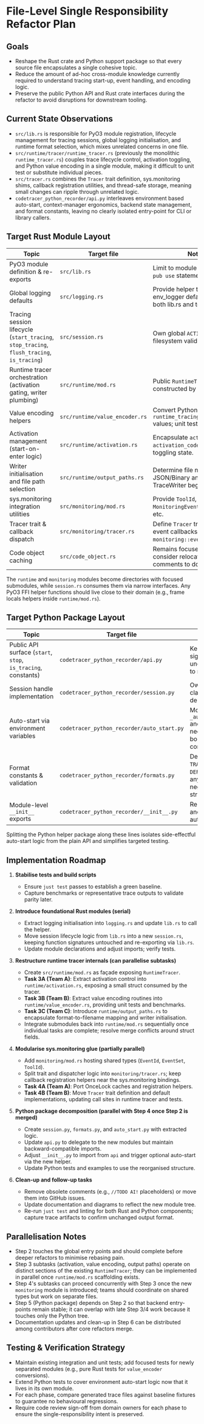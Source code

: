 # File-Level Single Responsibility Refactor Plan

## Goals
- Reshape the Rust crate and Python support package so that every source file encapsulates a single cohesive topic.
- Reduce the amount of ad-hoc cross-module knowledge currently required to understand tracing start-up, event handling, and encoding logic.
- Preserve the public Python API and Rust crate interfaces during the refactor to avoid disruptions for downstream tooling.

## Current State Observations
- `src/lib.rs` is responsible for PyO3 module registration, lifecycle management for tracing sessions, global logging initialisation, and runtime format selection, which mixes unrelated concerns in one file.
- `src/runtime/tracer/runtime_tracer.rs` (previously the monolithic `runtime_tracer.rs`) couples trace lifecycle control, activation toggling, and Python value encoding in a single module, making it difficult to unit test or substitute individual pieces.
- `src/tracer.rs` combines the `Tracer` trait definition, sys.monitoring shims, callback registration utilities, and thread-safe storage, meaning small changes can ripple through unrelated logic.
- `codetracer_python_recorder/api.py` interleaves environment based auto-start, context-manager ergonomics, backend state management, and format constants, leaving no clearly isolated entry-point for CLI or library callers.

## Target Rust Module Layout
| Topic | Target file | Notes |
| --- | --- | --- |
| PyO3 module definition & re-exports | `src/lib.rs` | Limit to module wiring plus `pub use` statements.
| Global logging defaults | `src/logging.rs` | Provide helper to configure env_logger defaults reused by both lib.rs and tests.
| Tracing session lifecycle (`start_tracing`, `stop_tracing`, `flush_tracing`, `is_tracing`) | `src/session.rs` | Own global `ACTIVE` flag and filesystem validation.
| Runtime tracer orchestration (activation gating, writer plumbing) | `src/runtime/mod.rs` | Public `RuntimeTracer` facade constructed by session.
| Value encoding helpers | `src/runtime/value_encoder.rs` | Convert Python objects into `runtime_tracing::ValueRecord` values; unit test in isolation.
| Activation management (start-on-enter logic) | `src/runtime/activation.rs` | Encapsulate `activation_path`, `activation_code_id`, and toggling state.
| Writer initialisation and file path selection | `src/runtime/output_paths.rs` | Determine file names for JSON/Binary and wrap TraceWriter begin/finish.
| sys.monitoring integration utilities | `src/monitoring/mod.rs` | Provide `ToolId`, `EventId`, `MonitoringEvents`, `set_events`, etc.
| Tracer trait & callback dispatch | `src/monitoring/tracer.rs` | Define `Tracer` trait and per-event callbacks; depend on `monitoring::events`.
| Code object caching | `src/code_object.rs` | Remains focused on caching; consider relocating question comments to doc tests.

The `runtime` and `monitoring` modules become directories with focused submodules, while `session.rs` consumes them via narrow interfaces. Any PyO3 FFI helper functions should live close to their domain (e.g., frame locals helpers inside `runtime/mod.rs`).

## Target Python Package Layout
| Topic | Target file | Notes |
| --- | --- | --- |
| Public API surface (`start`, `stop`, `is_tracing`, constants) | `codetracer_python_recorder/api.py` | Keep the public signatures unchanged; delegate to new helpers.
| Session handle implementation | `codetracer_python_recorder/session.py` | Own `TraceSession` class and backend delegation logic.
| Auto-start via environment variables | `codetracer_python_recorder/auto_start.py` | Move `_auto_start_from_env` and constants needed only for boot-time configuration.
| Format constants & validation | `codetracer_python_recorder/formats.py` | Define `TRACE_BINARY`, `TRACE_JSON`, `DEFAULT_FORMAT`, and any helpers to negotiate format strings.
| Module-level `__init__` exports | `codetracer_python_recorder/__init__.py` | Re-export the API and trigger optional auto-start.

Splitting the Python helper package along these lines isolates side-effectful auto-start logic from the plain API and simplifies targeted testing.

## Implementation Roadmap

1. **Stabilise tests and build scripts**
   - Ensure `just test` passes to establish a green baseline.
   - Capture benchmarks or representative trace outputs to validate parity later.

2. **Introduce foundational Rust modules (serial)**
   - Extract logging initialisation into `logging.rs` and update `lib.rs` to call the helper.
   - Move session lifecycle logic from `lib.rs` into a new `session.rs`, keeping function signatures untouched and re-exporting via `lib.rs`.
   - Update module declarations and adjust imports; verify tests.

3. **Restructure runtime tracer internals (can parallelise subtasks)**
   - Create `src/runtime/mod.rs` as façade exposing `RuntimeTracer`.
   - **Task 3A (Team A)**: Extract activation control into `runtime/activation.rs`, exposing a small struct consumed by the tracer.
   - **Task 3B (Team B)**: Extract value encoding routines into `runtime/value_encoder.rs`, providing unit tests and benchmarks.
   - **Task 3C (Team C)**: Introduce `runtime/output_paths.rs` to encapsulate format-to-filename mapping and writer initialisation.
   - Integrate submodules back into `runtime/mod.rs` sequentially once individual tasks are complete; resolve merge conflicts around struct fields.

4. **Modularise sys.monitoring glue (partially parallel)**
   - Add `monitoring/mod.rs` hosting shared types (`EventId`, `EventSet`, `ToolId`).
   - Split trait and dispatcher logic into `monitoring/tracer.rs`; keep callback registration helpers near the sys.monitoring bindings.
   - **Task 4A (Team A)**: Port OnceLock caches and registration helpers.
   - **Task 4B (Team B)**: Move `Tracer` trait definition and default implementations, updating call sites in runtime tracer and tests.

5. **Python package decomposition (parallel with Step 4 once Step 2 is merged)**
   - Create `session.py`, `formats.py`, and `auto_start.py` with extracted logic.
   - Update `api.py` to delegate to the new modules but maintain backward-compatible imports.
   - Adjust `__init__.py` to import from `api` and trigger optional auto-start via the new helper.
   - Update Python tests and examples to use the reorganised structure.

6. **Clean-up and follow-up tasks**
   - Remove obsolete comments (e.g., `//TODO AI!` placeholders) or move them into GitHub issues.
   - Update documentation and diagrams to reflect the new module tree.
   - Re-run `just test` and linting for both Rust and Python components; capture trace artifacts to confirm unchanged output format.

## Parallelisation Notes
- Step 2 touches the global entry points and should complete before deeper refactors to minimise rebasing pain.
- Step 3 subtasks (activation, value encoding, output paths) operate on distinct sections of the existing `RuntimeTracer`; they can be implemented in parallel once `runtime/mod.rs` scaffolding exists.
- Step 4's subtasks can proceed concurrently with Step 3 once the new `monitoring` module is introduced; teams should coordinate on shared types but work on separate files.
- Step 5 (Python package) depends on Step 2 so that backend entry-points remain stable; it can overlap with late Step 3/4 work because it touches only the Python tree.
- Documentation updates and clean-up in Step 6 can be distributed among contributors after core refactors merge.

## Testing & Verification Strategy
- Maintain existing integration and unit tests; add focused tests for newly separated modules (e.g., pure Rust tests for `value_encoder` conversions).
- Extend Python tests to cover environment auto-start logic now that it lives in its own module.
- For each phase, compare generated trace files against baseline fixtures to guarantee no behavioural regressions.
- Require code review sign-off from domain owners for each phase to ensure the single-responsibility intent is preserved.
